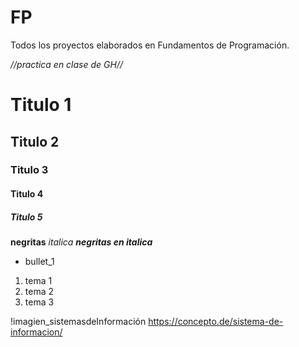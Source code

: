 # FP
Todos los proyectos elaborados en Fundamentos de Programación. 

_//practica en clase de GH//_
# Titulo 1
## Titulo 2
### Titulo 3
#### Titulo 4
##### Titulo 5

**negritas**
_italica_
**_negritas en italica_**

* bullet_1

1. tema 1
2. tema 2
3. tema 3

!imagien_sistemasdeInformación https://concepto.de/sistema-de-informacion/
